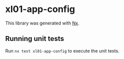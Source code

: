 # xl01-app-config

This library was generated with [Nx](https://nx.dev).

## Running unit tests

Run `nx test xl01-app-config` to execute the unit tests.
